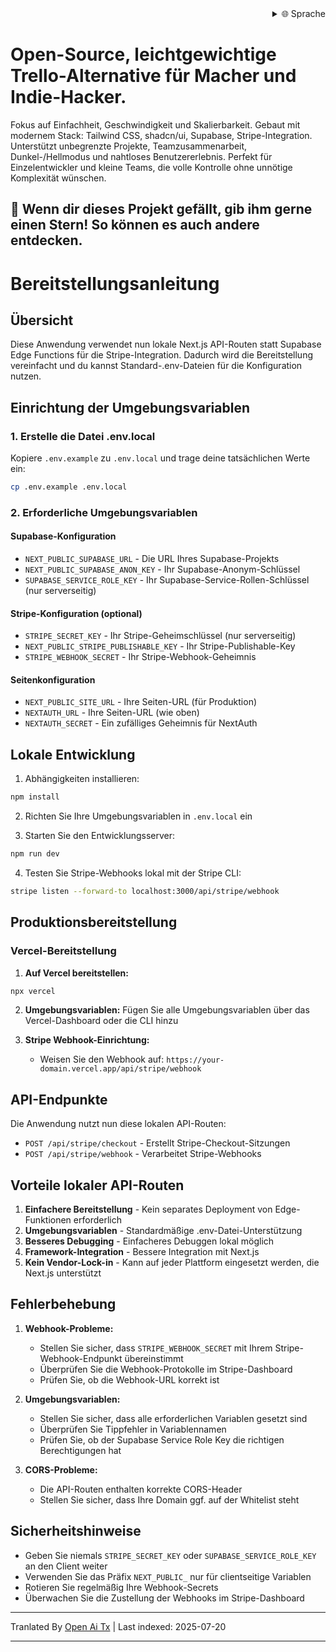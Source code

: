 <div align="right">
  <details>
    <summary >🌐 Sprache</summary>
    <div>
      <div align="center">
        <a href="https://openaitx.github.io/view.html?user=Uaghazade1&project=kanba&lang=en">Englisch</a>
        | <a href="https://openaitx.github.io/view.html?user=Uaghazade1&project=kanba&lang=zh-CN">简体中文</a>
        | <a href="https://openaitx.github.io/view.html?user=Uaghazade1&project=kanba&lang=zh-TW">繁體中文</a>
        | <a href="https://openaitx.github.io/view.html?user=Uaghazade1&project=kanba&lang=ja">日本語</a>
        | <a href="https://openaitx.github.io/view.html?user=Uaghazade1&project=kanba&lang=ko">한국어</a>
        | <a href="https://openaitx.github.io/view.html?user=Uaghazade1&project=kanba&lang=hi">हिन्दी</a>
        | <a href="https://openaitx.github.io/view.html?user=Uaghazade1&project=kanba&lang=th">ไทย</a>
        | <a href="https://openaitx.github.io/view.html?user=Uaghazade1&project=kanba&lang=fr">Französisch</a>
        | <a href="https://openaitx.github.io/view.html?user=Uaghazade1&project=kanba&lang=de">Deutsch</a>
        | <a href="https://openaitx.github.io/view.html?user=Uaghazade1&project=kanba&lang=es">Spanisch</a>
        | <a href="https://openaitx.github.io/view.html?user=Uaghazade1&project=kanba&lang=it">Italienisch</a>
        | <a href="https://openaitx.github.io/view.html?user=Uaghazade1&project=kanba&lang=ru">Русский</a>
        | <a href="https://openaitx.github.io/view.html?user=Uaghazade1&project=kanba&lang=pt">Portugiesisch</a>
        | <a href="https://openaitx.github.io/view.html?user=Uaghazade1&project=kanba&lang=nl">Niederländisch</a>
        | <a href="https://openaitx.github.io/view.html?user=Uaghazade1&project=kanba&lang=pl">Polnisch</a>
        | <a href="https://openaitx.github.io/view.html?user=Uaghazade1&project=kanba&lang=ar">العربية</a>
        | <a href="https://openaitx.github.io/view.html?user=Uaghazade1&project=kanba&lang=fa">فارسی</a>
        | <a href="https://openaitx.github.io/view.html?user=Uaghazade1&project=kanba&lang=tr">Türkisch</a>
        | <a href="https://openaitx.github.io/view.html?user=Uaghazade1&project=kanba&lang=vi">Vietnamesisch</a>
        | <a href="https://openaitx.github.io/view.html?user=Uaghazade1&project=kanba&lang=id">Bahasa Indonesia</a>
      </div>
    </div>
  </details>
</div>

# Open-Source, leichtgewichtige Trello-Alternative für Macher und Indie-Hacker.

Fokus auf Einfachheit, Geschwindigkeit und Skalierbarkeit.
Gebaut mit modernem Stack: Tailwind CSS, shadcn/ui, Supabase, Stripe-Integration.
Unterstützt unbegrenzte Projekte, Teamzusammenarbeit, Dunkel-/Hellmodus und nahtloses Benutzererlebnis.
Perfekt für Einzelentwickler und kleine Teams, die volle Kontrolle ohne unnötige Komplexität wünschen.

## 🌟 Wenn dir dieses Projekt gefällt, gib ihm gerne einen Stern! So können es auch andere entdecken.

# Bereitstellungsanleitung

## Übersicht
Diese Anwendung verwendet nun lokale Next.js API-Routen statt Supabase Edge Functions für die Stripe-Integration. Dadurch wird die Bereitstellung vereinfacht und du kannst Standard-.env-Dateien für die Konfiguration nutzen.

## Einrichtung der Umgebungsvariablen

### 1. Erstelle die Datei .env.local
Kopiere `.env.example` zu `.env.local` und trage deine tatsächlichen Werte ein:


```bash
cp .env.example .env.local
```
### 2. Erforderliche Umgebungsvariablen

#### Supabase-Konfiguration
- `NEXT_PUBLIC_SUPABASE_URL` - Die URL Ihres Supabase-Projekts
- `NEXT_PUBLIC_SUPABASE_ANON_KEY` - Ihr Supabase-Anonym-Schlüssel
- `SUPABASE_SERVICE_ROLE_KEY` - Ihr Supabase-Service-Rollen-Schlüssel (nur serverseitig)

#### Stripe-Konfiguration (optional)
- `STRIPE_SECRET_KEY` - Ihr Stripe-Geheimschlüssel (nur serverseitig)
- `NEXT_PUBLIC_STRIPE_PUBLISHABLE_KEY` - Ihr Stripe-Publishable-Key
- `STRIPE_WEBHOOK_SECRET` - Ihr Stripe-Webhook-Geheimnis

#### Seitenkonfiguration
- `NEXT_PUBLIC_SITE_URL` - Ihre Seiten-URL (für Produktion)
- `NEXTAUTH_URL` - Ihre Seiten-URL (wie oben)
- `NEXTAUTH_SECRET` - Ein zufälliges Geheimnis für NextAuth

## Lokale Entwicklung

1. Abhängigkeiten installieren:

```bash
npm install
```
2. Richten Sie Ihre Umgebungsvariablen in `.env.local` ein

3. Starten Sie den Entwicklungsserver:

```bash
npm run dev
```
4. Testen Sie Stripe-Webhooks lokal mit der Stripe CLI:

```bash
stripe listen --forward-to localhost:3000/api/stripe/webhook
```
## Produktionsbereitstellung


### Vercel-Bereitstellung

1. **Auf Vercel bereitstellen:**

```bash
npx vercel
```
2. **Umgebungsvariablen:**
   Fügen Sie alle Umgebungsvariablen über das Vercel-Dashboard oder die CLI hinzu

3. **Stripe Webhook-Einrichtung:**
   - Weisen Sie den Webhook auf: `https://your-domain.vercel.app/api/stripe/webhook`

## API-Endpunkte

Die Anwendung nutzt nun diese lokalen API-Routen:

- `POST /api/stripe/checkout` - Erstellt Stripe-Checkout-Sitzungen
- `POST /api/stripe/webhook` - Verarbeitet Stripe-Webhooks

## Vorteile lokaler API-Routen

1. **Einfachere Bereitstellung** - Kein separates Deployment von Edge-Funktionen erforderlich
2. **Umgebungsvariablen** - Standardmäßige .env-Datei-Unterstützung
3. **Besseres Debugging** - Einfacheres Debuggen lokal möglich
4. **Framework-Integration** - Bessere Integration mit Next.js
5. **Kein Vendor-Lock-in** - Kann auf jeder Plattform eingesetzt werden, die Next.js unterstützt

## Fehlerbehebung

1. **Webhook-Probleme:**
   - Stellen Sie sicher, dass `STRIPE_WEBHOOK_SECRET` mit Ihrem Stripe-Webhook-Endpunkt übereinstimmt
   - Überprüfen Sie die Webhook-Protokolle im Stripe-Dashboard
   - Prüfen Sie, ob die Webhook-URL korrekt ist

2. **Umgebungsvariablen:**
   - Stellen Sie sicher, dass alle erforderlichen Variablen gesetzt sind
   - Überprüfen Sie Tippfehler in Variablennamen
   - Prüfen Sie, ob der Supabase Service Role Key die richtigen Berechtigungen hat

3. **CORS-Probleme:**
   - Die API-Routen enthalten korrekte CORS-Header
   - Stellen Sie sicher, dass Ihre Domain ggf. auf der Whitelist steht

## Sicherheitshinweise

- Geben Sie niemals `STRIPE_SECRET_KEY` oder `SUPABASE_SERVICE_ROLE_KEY` an den Client weiter
- Verwenden Sie das Präfix `NEXT_PUBLIC_` nur für clientseitige Variablen
- Rotieren Sie regelmäßig Ihre Webhook-Secrets
- Überwachen Sie die Zustellung der Webhooks im Stripe-Dashboard



---

Tranlated By [Open Ai Tx](https://github.com/OpenAiTx/OpenAiTx) | Last indexed: 2025-07-20

---